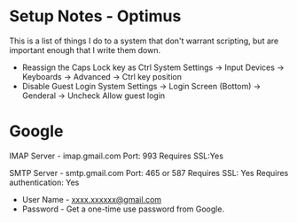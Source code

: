 Setup Notes - Optimus
================================================================================

This is a list of things I do to a system that don't warrant scripting, but
are important enough that I write them down.

 - Reassign the Caps Lock key as Ctrl
   System Settings -> Input Devices -> Keyboards -> Advanced -> Ctrl key position
 - Disable Guest Login
   System Settings -> Login Screen (Bottom) -> Genderal -> Uncheck Allow guest login

Google
===============================================================================

IMAP Server - imap.gmail.com
Port: 993
Requires SSL:Yes

SMTP Server - smtp.gmail.com
Port: 465 or 587
Requires SSL: Yes
Requires authentication: Yes

- User Name - xxxx.xxxxxx@gmail.com
- Password - Get a one-time use password from Google.

